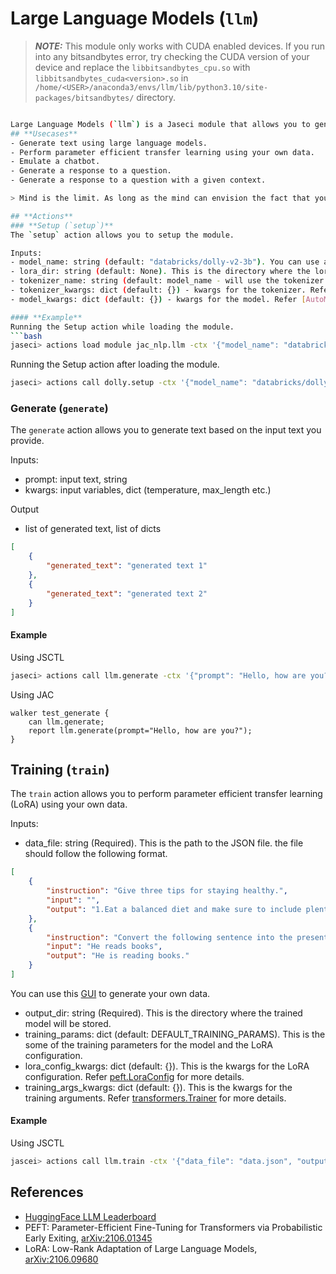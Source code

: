 # **Large Language Models (`llm`)**
> **_NOTE:_**  This module only works with CUDA enabled devices. If you run into any bitsandbytes error, try checking the CUDA version of your device and replace the `libbitsandbytes_cpu.so` with `libbitsandbytes_cuda<version>.so` in `/home/<USER>/anaconda3/envs/llm/lib/python3.10/site-packages/bitsandbytes/` directory.
```bash

Large Language Models (`llm`) is a Jaseci module that allows you to generate text using large language models and also perform parameter efficient transfer learning using your own data.
## **Usecases**
- Generate text using large language models.
- Perform parameter efficient transfer learning using your own data.
- Emulate a chatbot.
- Generate a response to a question.
- Generate a response to a question with a given context.

> Mind is the limit. As long as the mind can envision the fact that you can do something, you can do it, as long as you really believe 100 percent. - Arnold Schwarzenegger

## **Actions**
### **Setup (`setup`)**
The `setup` action allows you to setup the module.

Inputs:
- model_name: string (default: "databricks/dolly-v2-3b"). You can use any model from [HuggingFace LLM Leaderboard](https://huggingface.co/spaces/HuggingFaceH4/open_llm_leaderboard).
- lora_dir: string (default: None). This is the directory where the lora files will be stored.
- tokenizer_name: string (default: model_name - will use the tokenizer provided witht the model).
- tokenizer_kwargs: dict (default: {}) - kwargs for the tokenizer. Refer [AutoTokenizer.from_pretrained](https://huggingface.co/docs/transformers/main/en/model_doc/auto#transformers.AutoTokenizer.from_pretrained) for more details.
- model_kwargs: dict (default: {}) - kwargs for the model. Refer [AutoModelForCausalLM.from_pretrained](https://huggingface.co/docs/transformers/main/en/model_doc/auto#transformers.AutoModelForCausalLM.from_pretrained) for more details.

#### **Example**
Running the Setup action while loading the module.
```bash
jaseci> actions load module jac_nlp.llm -ctx '{"model_name": "databricks/dolly-v2-3b", "lora_dir": "dolly", "tokenizer_kwargs": {"max_length": 1024}}'
```
Running the Setup action after loading the module.
```bash
jaseci> actions call dolly.setup -ctx '{"model_name": "databricks/dolly-v2-3b", "lora_dir": "dolly", "tokenizer_kwargs": {"max_length": 1024}}'
```

### **Generate (`generate`)**
The `generate` action allows you to generate text based on the input text you provide.

Inputs:
- prompt: input text, string
- kwargs: input variables, dict (temperature, max_length etc.)

Output
- list of generated text, list of dicts
```json
[
    {
        "generated_text": "generated text 1"
    },
    {
        "generated_text": "generated text 2"
    }
]
```

#### **Example**
Using JSCTL
```bash
jaseci> actions call llm.generate -ctx '{"prompt": "Hello, how are you?"}'
```
Using JAC
```jac
walker test_generate {
    can llm.generate;
    report llm.generate(prompt="Hello, how are you?");
}
```
## **Training (`train`)**
The `train` action allows you to perform parameter efficient transfer learning (LoRA) using your own data.

Inputs:
- data_file: string (Required). This is the path to the JSON file. the file should follow the following format.
```json
[
    {
        "instruction": "Give three tips for staying healthy.",
        "input": "",
        "output": "1.Eat a balanced diet and make sure to include plenty of fruits and vegetables. \n2. Exercise regularly to keep your body active and strong. \n3. Get enough sleep and maintain a consistent sleep schedule."
    },
    {
        "instruction": "Convert the following sentence into the present continuous tense",
        "input": "He reads books",
        "output": "He is reading books."
    }
]
```
You can use this [GUI](https://github.com/gururise/AlpacaDataCleaned/tree/main/gui) to generate your own data.
- output_dir: string (Required). This is the directory where the trained model will be stored.
- training_params: dict (default: DEFAULT_TRAINING_PARAMS). This is the some of the training parameters for the model and the LoRA configuration.
- lora_config_kwargs: dict (default: {}). This is the kwargs for the LoRA configuration. Refer [peft.LoraConfig](https://huggingface.co/docs/peft/main/en/package_reference/tuners#peft.LoraConfig) for more details.
- training_args_kwargs: dict (default: {}). This is the kwargs for the training arguments. Refer [transformers.Trainer](https://huggingface.co/docs/transformers/v4.29.1/en/main_classes/trainer#transformers.Trainer) for more details.

#### **Example**
Using JSCTL
```bash
jascei> actions call llm.train -ctx '{"data_file": "data.json", "output_dir": "output"'
```
## **References**
- [HuggingFace LLM Leaderboard](https://huggingface.co/spaces/HuggingFaceH4/open_llm_leaderboard)
- PEFT: Parameter-Efficient Fine-Tuning for Transformers via Probabilistic Early Exiting, [arXiv:2106.01345](https://arxiv.org/abs/2106.01345)
- LoRA: Low-Rank Adaptation of Large Language Models, [arXiv:2106.09680](https://arxiv.org/abs/2106.09680)